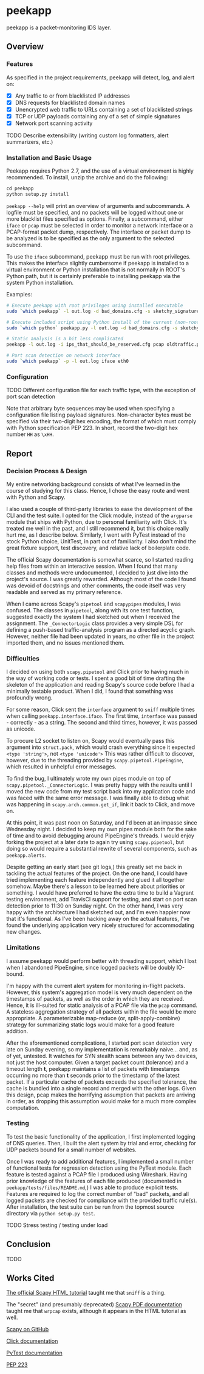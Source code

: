 # peekapp
peekapp is a packet-monitoring IDS layer.

## Overview
### Features
As specified in the project requirements,
peekapp will detect, log, and alert on:

- [x] Any traffic to or from blacklisted IP addresses
- [x] DNS requests for blacklisted domain names
- [x] Unencrypted web traffic to URLs containing a set of blacklisted strings 
- [x] TCP or UDP payloads containing any of a set of simple signatures
- [x] Network port scanning activity

TODO Describe extensibility
(writing custom log formatters, alert summarizers, etc.)

### Installation and Basic Usage
Peekapp requires Python 2.7,
and the use of a virtual environment is highly recommended.
To install, unzip the archive and do the following:
```python
cd peekapp
python setup.py install
```

`peekapp --help` will print an overview of arguments and subcommands.
A logfile must be specified, and no packets will be logged without
one or more blacklist files specified as options.
Finally, a subcommand, either `iface` or `pcap` must be selected
in order to monitor a network interface or a PCAP-format packet dump,
respectively.
The interface or packet dump to be analyzed is to be specified
as the only argument to the selected subcommand.

To use the `iface` subcommand, peekapp must be run with root privileges.
This makes the interface slightly cumbersome if peekapp is installed
to a virtual environment or Python installation
that is not normally in ROOT's Python path,
but it is certainly preferable to installing peekapp via the system Python
installation.

Examples:
```bash
# Execute peekapp with root privileges using installed executable
sudo `which peekapp` -l out.log -d bad_domains.cfg -s sketchy_signatures.cfg iface wlan0

# Execute included script using Python install of the current (non-root) user
sudo `which python` peekapp.py -l out.log -d bad_domains.cfg -s sketchy_signatures.cfg iface wlan0

# Static analysis is a bit less complicated
peekapp -l out.log -i ips_that_should_be_reserved.cfg pcap oldtraffic.pcap

# Port scan detection on network interface
sudo `which peekapp` -p -l out.log iface eth0
```

### Configuration
TODO Different configuration file for each traffic type,
with the exception of port scan detection

Note that arbitrary byte sequences may be used when specifying
a configuration file listing payload signatures.
Non-character bytes must be specified via their two-digit hex encoding,
the format of which must comply with Python specification PEP 223.
In short, record the two-digit hex number `HH` as `\xHH`.

## Report
### Decision Process & Design
My entire networking background consists of what I've learned in the course
of studying for this class.
Hence, I chose the easy route and went with Python and Scapy.

I also used a couple of third-party libraries to ease
the development of the CLI and the test suite.
I opted for the Click module,
instead of the `argparse` module that ships with Python,
due to personal familiarity with Click.
It's treated me well in the past, and I still recommend it,
but this choice really hurt me, as I describe below.
Similarly, I went with PyTest instead of the stock Python choice, UnitTest,
in part out of familiarity.
I also don't mind the great fixture support, test discovery,
and relative lack of boilerplate code.

The official Scapy documentation is somewhat scarce,
so I started reading help files from within an interactive session.
When I found that many classes and methods were undocumented,
I decided to just dive into the project's source.
I was greatly rewarded.
Although most of the code I found was devoid of docstrings and other comments,
the code itself was very readable and served as my primary reference.

When I came across Scapy's `pipetool` and `scapypipes` modules,
I was confused.
The classes in `pipetool`, along with its one test function,
suggested exactly the system I had sketched out when I received the assignment.
The `_ConnectorLogic` class provides a very simple DSL for defining
a push-based traffic-analysis program as a directed acyclic graph.
However, neither file had been updated in years,
no other file in the project imported them,
and no issues mentioned them.


### Difficulties
I decided on using both `scapy.pipetool` and Click prior to having
much in the way of working code or tests.
I spent a good bit of time drafting the skeleton of the application
and reading Scapy's source code before I had a minimally testable product.
When I did, I found that something was profoundly wrong.

For some reason, Click sent the `interface` argument to `sniff`
multiple times when calling `peekapp.interface.iface`.
The first time, `interface` was passed - correctly - as a string.
The second and third times, however, it was passed as unicode.

To procure L2 socket to listen on,
Scapy would eventually pass this argument into `struct.pack`,
which would crash everything since it expected `<type 'string'>`,
not `<type 'unicode'>`
This was rather difficult to discover, however,
due to the threading provided by `scapy.pipetool.PipeEngine`,
which resulted in unhelpful error messages.

To find the bug, I ultimately wrote my own pipes module
on top of `scapy.pipetool._ConnectorLogic`.
I was pretty happy with the results
until I moved the new code from my test script back into my application code
and was faced with the same error message.
I was finally able to debug what was happening in `scapy.arch.common.get_if`,
link it back to Click, and move on.

At this point, it was past noon on Saturday,
and I'd been at an impasse since Wednesday night.
I decided to keep my own pipes module
both for the sake of time
and to avoid debugging around PipeEngine's threads.
I would enjoy forking the project at a later date
to again try using `scapy.pipetool`,
but doing so would require a substantial rewrite of several components,
such as `peekapp.alerts`.

Despite getting an early start (see git logs,)
this greatly set me back in tackling the actual features of the project.
On the one hand, I could have tried implementing each feature independently
and glued it all together somehow.
Maybe there's a lesson to be learned here about priorities or something.
I would have preferred to have the extra time to
build a Vagrant testing environment, add TravisCI support for testing,
and start on port scan detection prior to 11:30 on Sunday night.
On the other hand, I was very happy with the architecture I had sketched out,
and I'm even happier now that it's functional.
As I've been hacking away on the actual features,
I've found the underlying application very nicely structured
for accommodating new changes.

### Limitations
I assume peekapp would perform better with threading support,
which I lost when I abandoned PipeEngine,
since logged packets will be doubly IO-bound.

I'm happy with the current alert system for monitoring in-flight packets.
However, this system's aggregation model is very much dependent
on the timestamps of packets, as well as the order in which they are received.
Hence, it is ill-suited for static analysis of a PCAP file
via the `pcap` command.
A stateless aggregation strategy of all packets within the file
would be more appropriate.
A parameterizable map-reduce (or, split-apply-combine) strategy
for summarizing static logs would make for a good feature addition.

After the aforementioned complications,
I started port scan detection very late on Sunday evening,
so my implementation is remarkably naive...
and, as of yet, untested.
It watches for SYN stealth scans between any two devices,
not just the host computer.
Given a target packet count (tolerance) and a timeout length **t**,
peekapp maintains a list of packets with timestamps occurring no more than
**t** seconds prior to the timestamp of the latest packet.
If a particular cache of packets exceeds the specified tolerance,
the cache is bundled into a single record
and merged with the other logs.
Given this design, pcap makes the horrifying assumption that
packets are arriving in order,
as dropping this assumption would make for a much more complex computation.

### Testing
To test the basic functionality of the application,
I first implemented logging of DNS queries.
Then, I built the alert system by trial and error,
checking for UDP packets bound for a small number of websites.

Once I was ready to add additional features,
I implemented a small number of functional tests for regression detection
using the PyTest module.
Each feature is tested against a PCAP file I produced using Wireshark.
Having prior knowledge of the features of each file produced
(documented in `peekapp/tests/files/README.md`,)
I was able to produce explicit tests.
Features are required to log the correct number of "bad" packets,
and all logged packets are checked for compliance
with the provided traffic rule(s).
After installation, the test suite can be run from
the topmost source directory via `python setup.py test`.

TODO Stress testing / testing under load

## Conclusion
TODO

## Works Cited
[The official Scapy HTML tutorial](secdev.org/projects/scapy/doc) taught me that `sniff` is a thing.

The "secret" (and presumably deprecated) [Scapy PDF documentation](secdev.org/projects/scapy/files/scapydoc.pdf) taught me that `wrpcap` exists, although it appears in the HTML tutorial as well.

[Scapy on GitHub](github.com/secdev/scapy)

[Click documentation](click.pocoo.org)

[PyTest documentation](docs.pytest.org)

[PEP 223](python.org/dev/peps/pep-0223/)
